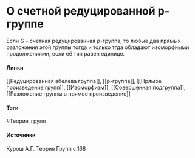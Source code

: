 # О счетной редуцированной p-группе
Если $G$ - счетная редуцированная $p$-группа, то любые два прямых разложения этой группы тогда и только тгда обладают изоморфными продолжениями, если её тип равен единице.

#### Линки
 [[Редуцированная абелева группа]],
 [[p-группа]],
 [[Прямое произведение групп]],
 [[Изоморфизм]],
 [[Совершенная подгруппа]],
 [[Разложение группы в прямое произведение]]
#### Тэги
 #Теория_групп 
#### Источники
 Курош А.Г. Теория Групп с.168